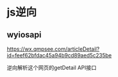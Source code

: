 # js逆向

## wyiosapi

https://wx.qmpsee.com/articleDetail?id=feef62bfdac45a94b9cd89aed5c235be

逆向解析这个网页的getDetail API接口